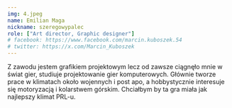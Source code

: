```yaml
---
img: 4.jpeg
name: Emilian Maga
nickname: szeregowypalec
role: ["Art director, Graphic designer"]
# facebook: https://www.facebook.com/marcin.kuboszek.54
# twitter: https://x.com/Marcin_Kuboszek
---
```


Z zawodu jestem grafikiem projektowym lecz od zawsze ciągnęło mnie w świat gier, studiuje projektowanie gier komputerowych. Głównie tworze prace w klimatach około wojennych i post apo, a hobbystycznie interesuje się motoryzacją i kolarstwem górskim. Chciałbym by ta gra miała jak najlepszy klimat PRL-u.